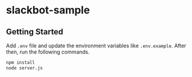 # slackbot-sample

## Getting Started

Add `.env` file and update the environment variables like `.env.example`.
After then, run the following commands.

```sh
npm install
node server.js
```
